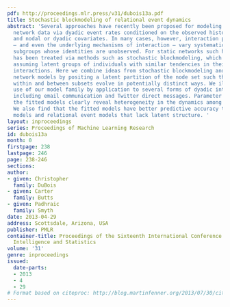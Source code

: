 ```yaml
---
pdf: http://proceedings.mlr.press/v31/dubois13a.pdf
title: Stochastic blockmodeling of relational event dynamics
abstract: 'Several approaches have recently been proposed for modeling of continuous-time
  network data via dyadic event rates conditioned on the observed history of events
  and nodal or dyadic covariates. In many cases, however, interaction propensities
  – and even the underlying mechanisms of interaction – vary systematically across
  subgroups whose identities are unobserved. For static networks such heterogeneity
  has been treated via methods such as stochastic blockmodeling, which operate by
  assuming latent groups of individuals with similar tendencies in their group-wise
  interactions. Here we combine ideas from stochastic blockmodeling and continuous-time
  network models by positing a latent partition of the node set such that event dynamics
  within and between subsets evolve in potentially distinct ways. We illustrate the
  use of our model family by application to several forms of dyadic interaction data,
  including email communication and Twitter direct messages. Parameter estimates from
  the fitted models clearly reveal heterogeneity in the dynamics among groups of individuals.
  We also find that the fitted models have better predictive accuracy than both baseline
  models and relational event models that lack latent structure. '
layout: inproceedings
series: Proceedings of Machine Learning Research
id: dubois13a
month: 0
firstpage: 238
lastpage: 246
page: 238-246
sections: 
author:
- given: Christopher
  family: DuBois
- given: Carter
  family: Butts
- given: Padhraic
  family: Smyth
date: 2013-04-29
address: Scottsdale, Arizona, USA
publisher: PMLR
container-title: Proceedings of the Sixteenth International Conference on Artificial
  Intelligence and Statistics
volume: '31'
genre: inproceedings
issued:
  date-parts:
  - 2013
  - 4
  - 29
# Format based on citeproc: http://blog.martinfenner.org/2013/07/30/citeproc-yaml-for-bibliographies/
---
```

